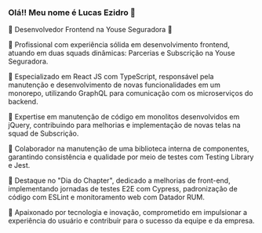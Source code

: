 ### Olá!! Meu nome é Lucas Ezidro 👋

🚀 Desenvolvedor Frontend na Youse Seguradora 🚀

🔹 Profissional com experiência sólida em desenvolvimento frontend, atuando em duas squads dinâmicas: Parcerias e Subscrição na Youse Seguradora.

🔹 Especializado em React JS com TypeScript, responsável pela manutenção e desenvolvimento de novas funcionalidades em um monorepo, utilizando GraphQL para comunicação com os microserviços do backend.

🔹 Expertise em manutenção de código em monolitos desenvolvidos em jQuery, contribuindo para melhorias e implementação de novas telas na squad de Subscrição.

🔹 Colaborador na manutenção de uma biblioteca interna de componentes, garantindo consistência e qualidade por meio de testes com Testing Library e Jest.

🔹 Destaque no "Dia do Chapter", dedicado a melhorias de front-end, implementando jornadas de testes E2E com Cypress, padronização de código com ESLint e monitoramento web com Datador RUM.

🔹 Apaixonado por tecnologia e inovação, comprometido em impulsionar a experiência do usuário e contribuir para o sucesso da equipe e da empresa.
